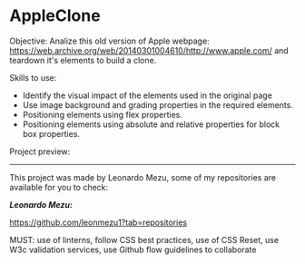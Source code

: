 # AppleClone

Objective: Analize this old version of Apple webpage: https://web.archive.org/web/20140301004610/http://www.apple.com/ and teardown it's elements to build a clone.

Skills to use:
  * Identify the visual impact of the elements used in the original page
  * Use image background and grading properties in the required elements.
  * Positioning elements using flex properties.
  * Positioning elements using absolute and relative properties for block box properties.

Project preview: 
____________________________________

This project was made by Leonardo Mezu, some of my repositories are available for you to check:

**_Leonardo Mezu:_**

https://github.com/leonmezu1?tab=repositories


MUST: use of linterns, follow CSS best practices, use of CSS Reset, use W3c validation services, use Github flow guidelines to collaborate
